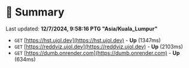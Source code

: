 # 📖 Summary
Last updated: **12/7/2024, 9:58:16 PTG "Asia/Kuala_Lumpur"**

- `GET` [https://hst.ujol.dev](https://hst.ujol.dev) - **Up** (1347ms)
- `GET` [https://reddviz.ujol.dev](https://reddviz.ujol.dev) - **Up** (2103ms)
- `GET` [https://dumb.onrender.com](https://dumb.onrender.com) - **Up** (634ms)
